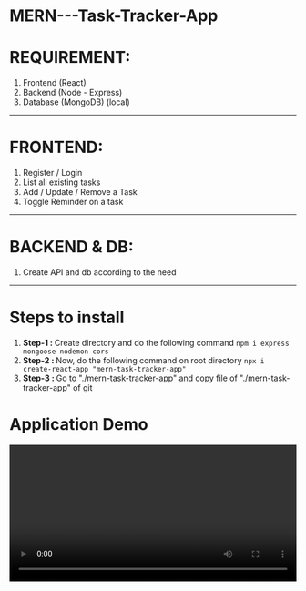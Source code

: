 # MERN---Task-Tracker-App
<h1>REQUIREMENT:</h1>
<ol>
    <li>Frontend (React)</li>
    <li>Backend (Node - Express)</li>
    <li>Database (MongoDB) (local)</li>
</ol>
<hr />
<h1>FRONTEND:</h1>
<ol>
    <li>Register / Login</li>
    <li>List all existing tasks</li>
    <li>Add / Update / Remove a Task</li>
    <li>Toggle Reminder on a task</li>
</ol>
<hr />
<h1>BACKEND & DB:</h1>
<ol>
    <li>Create API and db according to the need</li>
</ol>
<hr />
<h1>Steps to install</h1>
<ol>
    <li><b>Step-1 : </b>Create directory and do the following command <code>npm i express mongoose nodemon cors</code></li>
    <li><b>Step-2 : </b>Now, do the following command on root directory <code>npx i create-react-app "mern-task-tracker-app"</code></li>
    <li><b>Step-3 : </b>Go to "./mern-task-tracker-app" and copy file of "./mern-task-tracker-app" of git</li>
</ol>

<h1>Application Demo</h1>
<video width="100%" height="240" autoplay controls>
  <!-- <source src="./video/MERN Task Tracker App .mp4" type="video/mp4"> -->
</video>